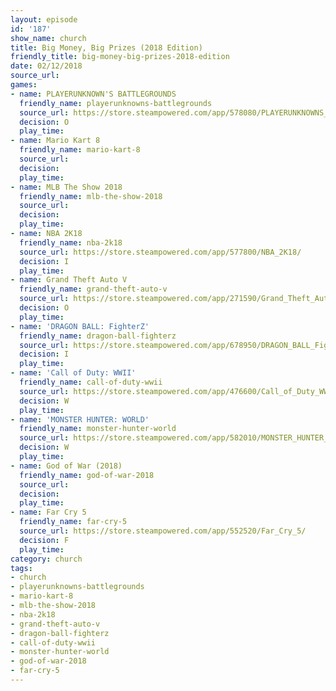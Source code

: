```yaml
---
layout: episode
id: '187'
show_name: church
title: Big Money, Big Prizes (2018 Edition)
friendly_title: big-money-big-prizes-2018-edition
date: 02/12/2018
source_url: 
games:
- name: PLAYERUNKNOWN'S BATTLEGROUNDS
  friendly_name: playerunknowns-battlegrounds
  source_url: https://store.steampowered.com/app/578080/PLAYERUNKNOWNS_BATTLEGROUNDS/
  decision: O
  play_time: 
- name: Mario Kart 8
  friendly_name: mario-kart-8
  source_url: 
  decision: 
  play_time: 
- name: MLB The Show 2018
  friendly_name: mlb-the-show-2018
  source_url: 
  decision: 
  play_time: 
- name: NBA 2K18
  friendly_name: nba-2k18
  source_url: https://store.steampowered.com/app/577800/NBA_2K18/
  decision: I
  play_time: 
- name: Grand Theft Auto V
  friendly_name: grand-theft-auto-v
  source_url: https://store.steampowered.com/app/271590/Grand_Theft_Auto_V/
  decision: O
  play_time: 
- name: 'DRAGON BALL: FighterZ'
  friendly_name: dragon-ball-fighterz
  source_url: https://store.steampowered.com/app/678950/DRAGON_BALL_FighterZ/
  decision: I
  play_time: 
- name: 'Call of Duty: WWII'
  friendly_name: call-of-duty-wwii
  source_url: https://store.steampowered.com/app/476600/Call_of_Duty_WWII/
  decision: W
  play_time: 
- name: 'MONSTER HUNTER: WORLD'
  friendly_name: monster-hunter-world
  source_url: https://store.steampowered.com/app/582010/MONSTER_HUNTER_WORLD/
  decision: W
  play_time: 
- name: God of War (2018)
  friendly_name: god-of-war-2018
  source_url: 
  decision: 
  play_time: 
- name: Far Cry 5
  friendly_name: far-cry-5
  source_url: https://store.steampowered.com/app/552520/Far_Cry_5/
  decision: F
  play_time: 
category: church
tags:
- church
- playerunknowns-battlegrounds
- mario-kart-8
- mlb-the-show-2018
- nba-2k18
- grand-theft-auto-v
- dragon-ball-fighterz
- call-of-duty-wwii
- monster-hunter-world
- god-of-war-2018
- far-cry-5
---
```

